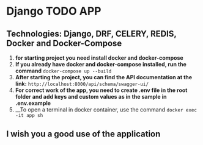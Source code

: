 # Django TODO APP
## Technologies: Django, DRF, CELERY, REDIS, Docker and Docker-Compose

1) __for starting project you need install docker and docker-compose__
2) __If you already have docker and docker-compose installed, run the command__
 ```docker-compose up --build```
3) __After starting the project, you can find the API documentation at the link:__
`http://localhost:8000/api/schema/swagger-ui/`
4) __For correct work of the app, you need to create .env file in the root folder and add keys and custom values as in the sample in .env.example__
5) __To open a terminal in docker container, use the command ```docker exec -it app sh```

## I wish you a good use of the application